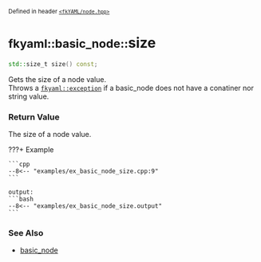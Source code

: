 <small>Defined in header [`<fkYAML/node.hpp>`](https://github.com/fktn-k/fkYAML/blob/develop/include/fkYAML/node.hpp)</small>

# <small>fkyaml::basic_node::</small>size

```cpp
std::size_t size() const;
```

Gets the size of a node value.  
Throws a [`fkyaml::exception`](../exception/index.md) if a basic_node does not have a conatiner nor string value.  

### **Return Value**

The size of a node value.

???+ Example

    ```cpp
    --8<-- "examples/ex_basic_node_size.cpp:9"
    ```

    output:
    ```bash
    --8<-- "examples/ex_basic_node_size.output"
    ```

### **See Also**

* [basic_node](index.md)
